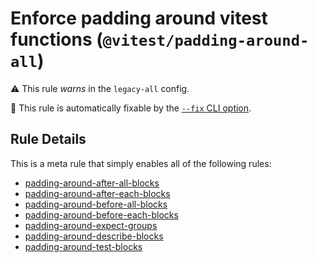 # Enforce padding around vitest functions (`@vitest/padding-around-all`)

⚠️ This rule _warns_ in the `legacy-all` config.

🔧 This rule is automatically fixable by the [`--fix` CLI option](https://eslint.org/docs/latest/user-guide/command-line-interface#--fix).

<!-- end auto-generated rule header -->

## Rule Details
This is a meta rule that simply enables all of the following rules:

- [padding-around-after-all-blocks](padding-around-after-all-blocks.md)
- [padding-around-after-each-blocks](padding-around-after-each-blocks.md)
- [padding-around-before-all-blocks](padding-around-before-all-blocks.md)
- [padding-around-before-each-blocks](padding-around-before-each-blocks.md)
- [padding-around-expect-groups](padding-around-expect-groups.md)
- [padding-around-describe-blocks](padding-around-describe-blocks.md)
- [padding-around-test-blocks](padding-around-test-blocks.md)